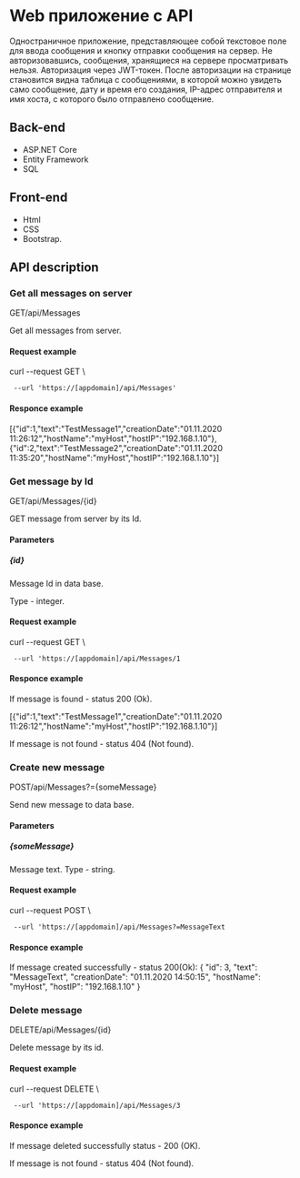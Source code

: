 # Web приложение с API

 Одностраничное приложение, представляющее собой текстовое поле для ввода сообщения и кнопку отправки сообщения на сервер. 
 Не авторизовавшись, сообщения, хранящиеся на сервере просматривать нельзя. Авторизация через JWT-токен.
 После авторизации на странице становится видна таблица с сообщениями, в которой можно увидеть само сообщение, дату и время его создания, IP-адрес отправителя и имя хоста, с которого было отправлено сообщение. 

 ## Back-end
 
 + ASP.NET Core
 + Entity Framework
 + SQL
 
 ## Front-end
 
 + Html
 + CSS
 + Bootstrap.
 
## API description 

### Get all messages on server

GET/api/Messages

Get all messages from server.
#### Request example
curl --request GET \

     --url 'https://[appdomain]/api/Messages'

#### Responce example
[{"id":1,"text":"TestMessage1","creationDate":"01.11.2020 11:26:12","hostName":"myHost","hostIP":"192.168.1.10"},
{"id":2,"text":"TestMessage2","creationDate":"01.11.2020 11:35:20","hostName":"myHost","hostIP":"192.168.1.10"}]

### Get message by Id
GET/api/Messages/{id}

GET message from server by its Id.

#### Parameters
##### {id}
Message Id in data base.

Type - integer.

#### Request example
curl --request GET \

     --url 'https://[appdomain]/api/Messages/1
     
#### Responce example
If message is found - status 200 (Ok).

[{"id":1,"text":"TestMessage1","creationDate":"01.11.2020 11:26:12","hostName":"myHost","hostIP":"192.168.1.10"}]

If message is not found - status 404 (Not found).

### Create new message
POST/api/Messages?={someMessage}

Send new message to data base.

#### Parameters
##### {someMessage}
Message text. Type - string.

#### Request example
curl --request POST \

     --url 'https://[appdomain]/api/Messages?=MessageText

#### Responce example
If message created successfully - status 200(Ok):
{
    "id": 3,
    "text": "MessageText",
    "creationDate": "01.11.2020 14:50:15",
    "hostName": "myHost",
    "hostIP": "192.168.1.10"
}

### Delete message
DELETE/api/Messages/{id}

Delete message by its id.

#### Request example
curl --request DELETE \

     --url 'https://[appdomain]/api/Messages/3

#### Responce example
If message deleted successfully status - 200 (OK).

If message is not found - status 404 (Not found).
